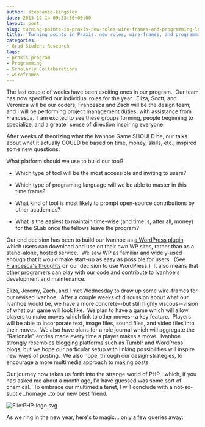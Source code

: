 ```yaml
---
author: stephanie-kingsley
date: 2013-12-14 09:33:56+00:00
layout: post
slug: turning-points-in-praxis-new-roles-wire-frames-and-programming-languages
title: 'Turning points in Praxis: new roles, wire-frames, and programming languages'
categories:
- Grad Student Research
tags:
- praxis program
- Programming
- Scholarly Collaborations
- wireframes
---
```


The last couple of weeks have been exciting ones in our program.  Our team has now specified our individual roles for the year.  Eliza, Scott, and Veronica will be our coders; Francesca and Zach will be the design team; and I will be performing project management duties, with assistance from Francesca.  I am excited to see these groups forming, people beginning to specialize, and a greater sense of direction inspiring everyone.

After weeks of theorizing what the Ivanhoe Game SHOULD be, our talks about what it actually COULD be based on time, money, skills, etc., inspired some new questions:

What platform should we use to build our tool?



	
  * Which type of tool will be the most accessible and inviting to users?



	
  * Which type of programing language will we be able to master in this time frame?



	
  * What kind of tool is most likely to prompt open-source contributions by other academics?



	
  * What is the easiest to maintain time-wise (and time is, after all, money) for the SLab once the fellows leave the program?


Our end decision has been to build our Ivanhoe as [a WordPress plugin](http://wordpress.org/plugins/) which users can download and use on their own WP sites, rather than as a stand-alone, hosted service.  We saw WP as familiar and widely-used enough that it would make start-up as easy as possible for users.  (See [Francesca's thoughts](http://www.scholarslab.org/grad-student-research/tongue-tied-in-css/) on our decision to use WordPress.)  It also means that other programers can play with our code and contribute to Ivanhoe's development and maintenance.

Eliza, Jeremy, Zach, and I met Wednesday to draw up some wire-frames for our revised Ivanhoe.  After a couple weeks of discussion about what our Ivanhoe would be, we have a more concrete--but still highly viscous--vision of what our game will look like.  We plan to have a game which will allow players to make moves which link to other moves--a key feature.  Players will be able to incorporate text, image files, sound files, and video files into their moves.  We also have plans for a role journal which will aggregate the "Rationale" entries made every time a player makes a move.  Ivanhoe strongly resembles blogging platforms such as Tumblr and WordPress blogs, but we hope our particular setup with linking possibilities will inspire new ways of posting.  We also hope, through our design strategies, to encourage a more multimedia approach to making posts.

Our journey now takes us forth into the strange world of PHP--which, if you had asked me about a month ago, I'd have guessed was some sort of chemical.  To embrace our multimedia tenet, I will conclude with a not-so-subtle _homage _to our new best friend:

![File:PHP-logo.svg](http://upload.wikimedia.org/wikipedia/commons/thumb/2/27/PHP-logo.svg/450px-PHP-logo.svg.png)

As we ring in the new year, here's to magic... only a few queries away: <?php {endless possibilities} ?>

